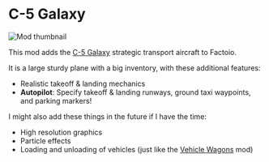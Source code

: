 # C-5 Galaxy

![Mod thumbnail](/c5-galaxy/thumbnail.png)

This mod adds the [C-5 Galaxy](https://en.wikipedia.org/wiki/Lockheed_C-5_Galaxy) strategic transport aircraft to Factoio.

It is a large sturdy plane with a big inventory, with these additional features:
- Realistic takeoff & landing mechanics
- **Autopilot**: Specify takeoff & landing runways, ground taxi waypoints, and parking markers!

I might also add these things in the future if I have the time:
- High resolution graphics
- Particle effects
- Loading and unloading of vehicles (just like the [Vehicle Wagons](https://mods.factorio.com/mod/VehicleWagon2) mod)
